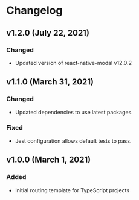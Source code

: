 # Changelog

## v1.2.0 (July 22, 2021)

### Changed
- Updated version of react-native-modal v12.0.2

## v1.1.0 (March 31, 2021)

### Changed
-   Updated dependencies to use latest packages.

### Fixed
-   Jest configuration allows default tests to pass.

## v1.0.0 (March 1, 2021)

### Added

-   Initial routing template for TypeScript projects